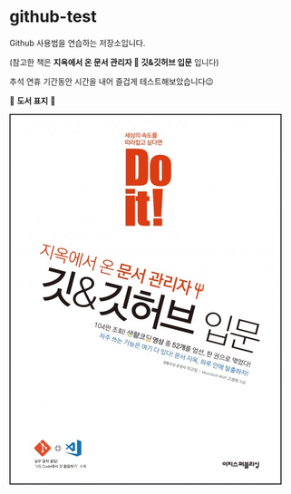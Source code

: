 # github-test
Github 사용법을 연습하는 저장소입니다.

(참고한 책은 **지옥에서 온 문서 관리자 🔱 깃&깃허브 입문** 입니다)

추석 연휴 기간동안 시간을 내어 즐겁게 테스트해보았습니다😉

📖 **도서 표지** 📖

![책표지이미지](./images/Doit_git2.jpeg)
